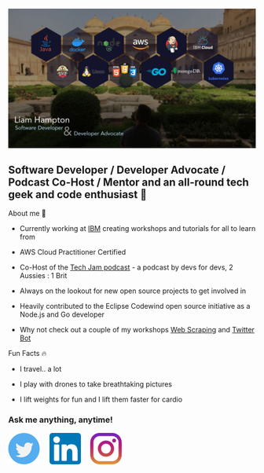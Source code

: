 [![Header](https://github.com/liamchampton/liamchampton/blob/master/github-profile-banner.jpg "Header")](https://techjam.dev/)

## Software Developer / Developer Advocate / Podcast Co-Host / Mentor and an all-round tech geek and code enthusiast :octopus:

About me :rocket:

- Currently working at [IBM](https://developer.ibm.com/) creating workshops and tutorials for all to learn from

- AWS Cloud Practitioner Certified

- Co-Host of the [Tech Jam podcast](https://techjam.dev) - a podcast by devs for devs, 2 Aussies : 1 Brit

- Always on the lookout for new open source projects to get involved in

- Heavily contributed to the Eclipse Codewind open source initiative as a Node.js and Go developer

- Why not check out a couple of my workshops [Web Scraping](https://github.com/IBMDeveloperUK/golang-web-scraping) and [Twitter Bot](https://github.com/IBMDeveloperUK/cloud-hosted-twitter-bot-workshop)

Fun Facts :fire:

- I travel.. a lot

- I play with drones to take breathtaking pictures

- I lift weights for fun and I lift them faster for cardio

### Ask me anything, anytime!

[![Twitter][1.2]][1]&nbsp;&nbsp;&nbsp;&nbsp;
[![LinkedIn][2.2]][2]&nbsp;&nbsp;&nbsp;&nbsp;
[![Instagram][3.2]][3]

[1.2]: https://github.com/liamchampton/liamchampton/blob/master/twitter.png
[2.2]: https://github.com/liamchampton/liamchampton/blob/master/linkedin.png
[3.2]: https://github.com/liamchampton/liamchampton/blob/master/instagram.png
[1]: https://twitter.com/LiamConroyH
[2]: https://linkedin.com/in/liam-conroy-hampton
[3]: https://www.instagram.com/liamhampton/
